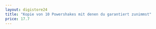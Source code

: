 ```yaml
---
layout: digistore24
title: "Kopie von 10 Powershakes mit denen du garantiert zunimmst"
price: 17.7
---
```

